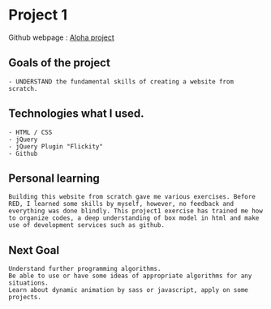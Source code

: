 # Project 1 
Github webpage : [Aloha project](https://risakanagawa.github.io/Aloha/)

## Goals of the project
  	- UNDERSTAND the fundamental skills of creating a website from scratch. 

## Technologies what I used.
	- HTML / CSS
	- jQuery
	- jQuery Plugin "Flickity"
	- Github

## Personal learning
	Building this website from scratch gave me various exercises. Before RED, I learned some skills by myself, however, no feedback and everything was done blindly. This project1 exercise has trained me how to organize codes, a deep understanding of box model in html and make use of development services such as github.

## Next Goal
	Understand further programming algorithms.  
	Be able to use or have some ideas of appropriate algorithms for any situations.
    Learn about dynamic animation by sass or javascript, apply on some projects.
